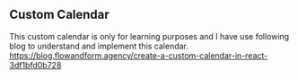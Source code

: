 ## Custom Calendar

This custom calendar is only for learning purposes and I have use following blog to understand and implement this calendar.
https://blog.flowandform.agency/create-a-custom-calendar-in-react-3df1bfd0b728